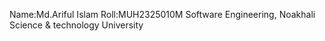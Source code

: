 Name:Md.Ariful Islam 
Roll:MUH2325010M 
Software Engineering, 
Noakhali Science & technology University 
